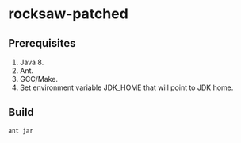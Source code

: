 # rocksaw-patched
## Prerequisites 
1. Java 8.
2. Ant.
3. GCC/Make.
4. Set environment variable JDK_HOME that will point to JDK home.
   
## Build
```
ant jar
```
